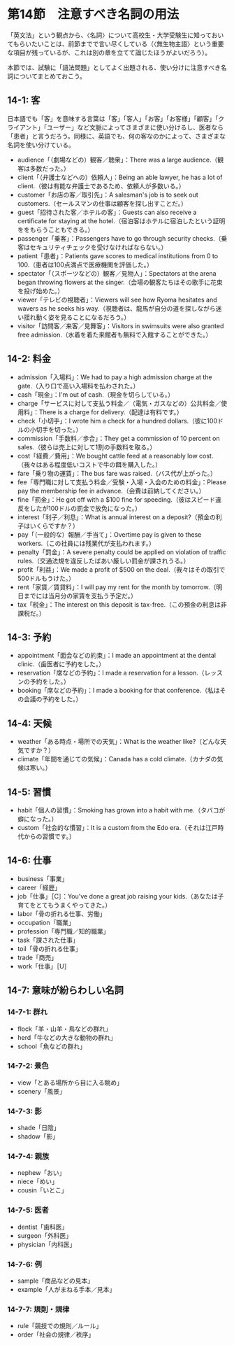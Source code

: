 # 第14節　注意すべき名詞の用法
「英文法」という観点から、〈名詞〉について高校生・大学受験生に知っておいてもらいたいことは、前節までで言い尽くしている（〈無生物主語〉という重要な項目が残っているが、これは別の章を立てて論じたほうがよいだろう）。

本節では、試験に「語法問題」としてよく出題される、使い分けに注意すべき名詞についてまとめておこう。

## 14-1: 客
日本語でも「客」を意味する言葉は「客」「客人」「お客」「お客様」「顧客」「クライアント」「ユーザー」など文脈によってさまざまに使い分けるし、医者なら「患者」と言うだろう。同様に、英語でも、何の客なのかによって、さまざまな名詞を使い分けている。

- audience「（劇場などの）観客／聴衆」：There was a large audience.（観客は多数だった。）
- client「（弁護士などへの）依頼人」：Being an able lawyer, he has a lot of client.（彼は有能な弁護士であるため、依頼人が多数いる。）
- customer「お店の客／取引先」：A salesman's job is to seek out customers.（セールスマンの仕事は顧客を探し出すことだ。）
- guest「招待された客／ホテルの客」：Guests can also receive a certificate for staying at the hotel.（宿泊客はホテルに宿泊したという証明ををもらうこともできる。）
- passenger「乗客」：Passengers have to go through security checks.（乗客はセキュリティチェックを受けなければならない。）
- patient「患者」：Patients gave scores to medical institutions from 0 to 100.（患者は100点満点で医療機関を評価した。）
- spectator「（スポーツなどの）観客／見物人」：Spectators at the arena began throwing flowers at the singer.（会場の観客たちはその歌手に花束を投げ始めた。）
- viewer「テレビの視聴者」：Viewers will see how Ryoma hesitates and wavers as he seeks his way.（視聴者は、龍馬が自分の道を探しながら迷い揺れ動く姿を見ることになるだろう。）
- visitor「訪問客／来客／見舞客」：Visitors in swimsuits were also granted free admission.（水着を着た来館者も無料で入館することができた。）

## 14-2: 料金
- admission「入場料」：We had to pay a high admission charge at the gate.（入り口で高い入場料を払わされた。）
- cash「現金」：I'm out of cash.（現金を切らしている。）
- charge「サービスに対して支払う料金／（電気・ガスなどの）公共料金／使用料」：There is a charge for delivery.（配達は有料です。）
- check「小切手」：I wrote him a check for a hundred dollars.（彼に100ドルの小切手を切った。）
- commission「手数料／歩合」：They get a commission of 10 percent on sales.（彼らは売上に対して1割の手数料を取る。）
- cost「経費／費用」：We bought cattle feed at a reasonably low cost.（我々はある程度低いコストで牛の餌を購入した。）
- fare「乗り物の運賃」：The bus fare was raised.（バス代が上がった。）
- fee「専門職に対して支払う料金／受験・入場・入会のための料金」：Please pay the membership fee in advance.（会費は前納してください。）
- fine「罰金」：He got off with a $100 fine for speeding.（彼はスピード違反をしたが100ドルの罰金で放免になった。）
- interest「利子／利息」：What is annual interest on a deposit?（預金の利子はいくらですか？）
- pay「（一般的な）報酬／手当て」：Overtime pay is given to these workers.（この社員には残業代が支払われます。）
- penalty「罰金」：A severe penalty could be applied on violation of traffic rules.（交通法規を違反したばあい厳しい罰金が課されうる。）
- profit「利益」：We made a profit of $500 on the deal.（我々はその取引で500ドルもうけた。）
- rent「家賃／賃貸料」：I will pay my rent for the month by tomorrow.（明日までには当月分の家賃を支払う予定だ。）
- tax「税金」：The interest on this deposit is tax-free.（この預金の利息は非課税だ。）

## 14-3: 予約
- appointment「面会などの約束」：I made an appointment at the dental clinic.（歯医者に予約をした。）
- reservation「席などの予約」：I made a reservation for a lesson.（レッスンの予約をした。）
- booking「席などの予約」：I made a booking for that conference.（私はその会議の予約をした。）

## 14-4: 天候
- weather「ある時点・場所での天気」：What is the weather like?（どんな天気ですか？）
- climate「年間を通じての気候」：Canada has a cold climate.（カナダの気候は寒い。）

## 14-5: 習慣
- habit「個人の習慣」：Smoking has grown into a habit with me.（タバコが癖になった。）
- custom「社会的な慣習」：It is a custom from the Edo era.（それは江戸時代からの習慣です。）

## 14-6: 仕事
- business「事業」
- career「経歴」
- job「仕事」［C］：You've done a great job raising your kids.（あなたは子育てをとてもうまくやってきた。）
- labor「骨の折れる仕事、労働」
- occupation「職業」
- profession「専門職／知的職業」
- task「課された仕事」
- toil「骨の折れる仕事」
- trade「商売」
- work「仕事」［U］

## 14-7: 意味が紛らわしい名詞
### 14-7-1: 群れ
- flock「羊・山羊・鳥などの群れ」
- herd「牛などの大きな動物の群れ」
- school「魚などの群れ」

### 14-7-2: 景色
- view「とある場所から目に入る眺め」
- scenery「風景」

### 14-7-3: 影
- shade「日陰」
- shadow「影」

### 14-7-4: 親族
- nephew「おい」
- niece「めい」
- cousin「いとこ」

### 14-7-5: 医者
- dentist「歯科医」
- surgeon「外科医」
- physician「内科医」

### 14-7-6: 例
- sample「商品などの見本」
- example「人がまねる手本／見本」

### 14-7-7: 規則・規律
- rule「競技での規則／ルール」
- order「社会の規律／秩序」
